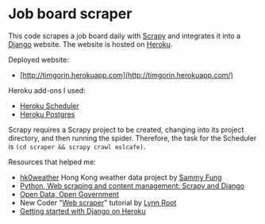 # Job board scraper

This code scrapes a job board daily with [Scrapy](http://scrapy.org/) and integrates it into a [Django](https://www.djangoproject.com/) website. The website is hosted on [Heroku](https://www.heroku.com/).

Deployed website:

- [http://timgorin.herokuapp.com](http://timgorin.herokuapp.com/)

Heroku add-ons I used:

- [Heroku Scheduler](https://addons.heroku.com/scheduler)
- [Heroku Postgres](https://addons.heroku.com/heroku-postgresql)

Scrapy requires a Scrapy project to be created, changing into its project directory, and then running the spider. Therefore, the task for the Scheduler is `(cd scraper && scrapy crawl eslcafe)`.

Resources that helped me:

- [hk0weather](https://github.com/sammyfung/hk0weather) Hong Kong weather data project by [Sammy Fung](http://sammy.hk/)
- [Python, Web scraping and content management: Scrapy and Django](http://www.slideshare.net/sammyfung/python-web-scraping-and-content-management-scrapy-and-django)
- [Open Data, Open Government](http://www.slideshare.net/sammyfung/hk0weather-barcamp)
- New Coder "[Web scraper](http://newcoder.io/scrape/)" tutorial by [Lynn Root](http://www.roguelynn.com/)
- [Getting started with Django on Heroku](https://devcenter.heroku.com/articles/getting-started-with-django)
